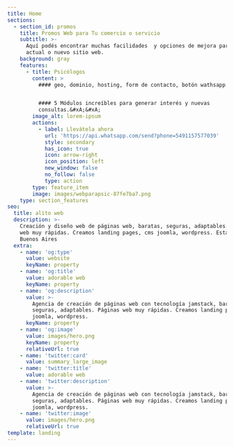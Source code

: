 ```yaml
---
title: Home
sections:
  - section_id: promos
    title: Promos Web para Tu comercio o servicio
    subtitle: >-
      Aquí podés encontrar muchas facilidades  y opciones de mejora para tu
      actual o nuevo sitio web.
    background: gray
    features:
      - title: Psicólogos
        content: >
          #### geo, dominio, hosting, form de contacto, botón wathsapp


          #### 5 Módulos increíbles para generar interés y nuevas
          consultas.&#xA;&#xA;
        image_alt: lorem-ipsum
        actions:
          - label: Llevátela ahora
            url: 'https://api.whatsapp.com/send?phone=5491157577039'
            style: secondary
            has_icon: true
            icon: arrow-right
            icon_position: left
            new_window: false
            no_follow: false
            type: action
        type: feature_item
        image: images/webparapsic-87fe7ba7.png
    type: section_features
seo:
  title: alito web
  description: >-
    Creación y diseño web de páginas web, baratas, seguras, adaptables. Páginas
    web muy rápidas. Creamos landing pages, cms joomla, wordpress. Estamos en
    Buenos Aires
  extra:
    - name: 'og:type'
      value: website
      keyName: property
    - name: 'og:title'
      value: adorable web
      keyName: property
    - name: 'og:description'
      value: >-
        Agencia de creación de páginas web con tecnología jamstack, baratas,
        seguras, adaptables. Páginas web muy rápidas. Creamos landing pages, cms
        joomla, wordpress.
      keyName: property
    - name: 'og:image'
      value: images/hero.png
      keyName: property
      relativeUrl: true
    - name: 'twitter:card'
      value: summary_large_image
    - name: 'twitter:title'
      value: adorable web
    - name: 'twitter:description'
      value: >-
        Agencia de creación de páginas web con tecnología jamstack, baratas,
        seguras, adaptables. Páginas web muy rápidas. Creamos landing pages, cms
        joomla, wordpress.
    - name: 'twitter:image'
      value: images/hero.png
      relativeUrl: true
template: landing
---
```


